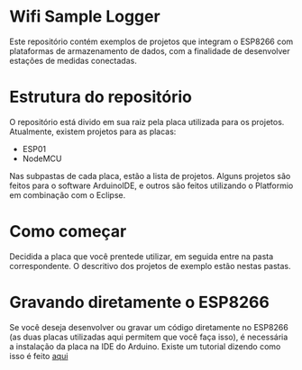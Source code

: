 # Wifi Sample Logger

Este repositório contém exemplos de projetos que integram o ESP8266 com plataformas de armazenamento de dados, com a finalidade de desenvolver estações de medidas conectadas.

# Estrutura do repositório
O repositório está divido em sua raiz pela placa utilizada para os projetos. Atualmente, existem projetos para as placas:
* ESP01
* NodeMCU

Nas subpastas de cada placa, estão a lista de projetos. Alguns projetos são feitos para o software ArduinoIDE, e outros são feitos utilizando o Platformio em combinação com o Eclipse.

# Como começar
Decidida a placa que você prentede utilizar, em seguida entre na pasta correspondente. O descritivo dos projetos de exemplo estão nestas pastas.

# Gravando diretamente o ESP8266
Se você deseja desenvolver ou gravar um código diretamente no ESP8266 (as duas placas utilizadas aqui permitem que você faça isso), é necessária a instalação da placa na IDE do Arduino. Existe um tutorial dizendo como isso é feito [aqui](https://www.sgnrobotica.com/single-post/2017/10/28/Come%C3%A7ando-com-o-NodeMCU-do-ZERO-No)
